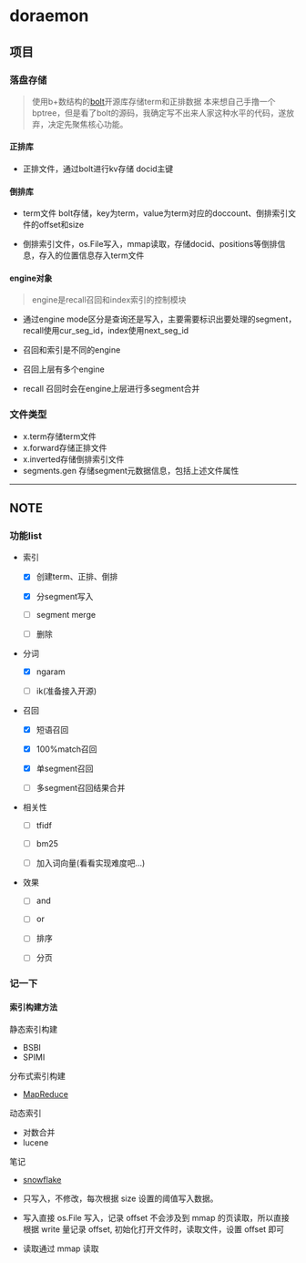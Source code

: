 # doraemon

## 项目

### 落盘存储

> 使用b+数结构的[bolt](https://github.com/boltdb/bolt)开源库存储term和正排数据
> 本来想自己手撸一个bptree，但是看了bolt的源码，我确定写不出来人家这种水平的代码，遂放弃，决定先聚焦核心功能。

#### 正排库

* 正排文件，通过bolt进行kv存储 docid主键

#### 倒排库

* term文件 bolt存储，key为term，value为term对应的doccount、倒排索引文件的offset和size

* 倒排索引文件，os.File写入，mmap读取，存储docid、positions等倒排信息，存入的位置信息存入term文件

#### engine对象

> engine是recall召回和index索引的控制模块

* 通过engine mode区分是查询还是写入，主要需要标识出要处理的segment，recall使用cur_seg_id，index使用next_seg_id

* 召回和索引是不同的engine

* 召回上层有多个engine

* recall 召回时会在engine上层进行多segment合并

### 文件类型

* x.term存储term文件
* x.forward存储正排文件
* x.inverted存储倒排索引文件
* segments.gen 存储segment元数据信息，包括上述文件属性

---

## NOTE

### 功能list

* 索引

  * [x] 创建term、正排、倒排

  * [x] 分segment写入  

  * [ ] segment merge

  * [ ] 删除

* 分词

  * [x] ngaram

  * [ ] ik(准备接入开源)

* 召回

  * [x] 短语召回

  * [x] 100%match召回
  
  * [x] 单segment召回

  * [ ] 多segment召回结果合并

* 相关性

  * [ ] tfidf

  * [ ] bm25

  * [ ] 加入词向量(看看实现难度吧...)

* 效果

  * [ ] and

  * [ ] or

  * [ ] 排序

  * [ ] 分页

### 记一下

#### 索引构建方法

静态索引构建

* BSBI
* SPIMI

分布式索引构建

* [MapReduce](https://static.googleusercontent.com/media/research.google.com/zh-CN//archive/bigtable-osdi06.pdf)

动态索引

* 对数合并
* lucene

笔记

* [snowflake](https://github.com/bwmarrin/snowflake)

* 只写入，不修改，每次根据 size 设置的阈值写入数据。

* 写入直接 os.File 写入，记录 offset 不会涉及到 mmap 的页读取，所以直接根据 write 量记录 offset, 初始化打开文件时，读取文件，设置 offset 即可

* 读取通过 mmap 读取
